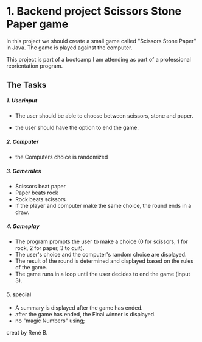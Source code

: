 # 1. Backend project Scissors Stone Paper game

In this project we should create a small game called "Scissors Stone Paper" in Java. The game is played against the computer.

This project is part of a bootcamp I am attending as part of a professional reorientation program.

## The Tasks

##### 1. Userinput

- The user should be able to choose between scissors, stone and paper.

- the user should have the option to end the game.

##### 2. Computer

- the Computers choice is randomized

##### 3. Gamerules

- Scissors beat paper
- Paper beats rock
- Rock beats scissors
- If the player and computer make the same choice, the round ends in a draw.

##### 4. Gameplay

- The program prompts the user to make a choice (0 for scissors, 1 for rock, 2 for paper, 3 to quit).
- The user's choice and the computer's random choice are displayed.
- The result of the round is determined and displayed based on the rules of the game.
- The game runs in a loop until the user decides to end the game (input 3).

#### 5. special

- A summary is displayed after the game has ended.
- after the game has ended, the Final winner is displayed.
- no "magic Numbers" using;

creat by René B.
